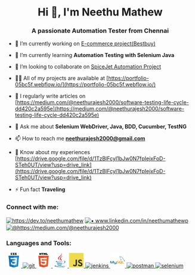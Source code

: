 <h1 align="center">Hi 👋, I'm Neethu Mathew</h1>
<h3 align="center">A passionate Automation Tester from Chennai</h3>

- 🔭 I’m currently working on [E-commerce project(Bestbuy)](https://github.com/neethurajesh2000/ProjectBestbuy.git)

- 🌱 I’m currently learning **Automation Testing with Selenium Java**

- 👯 I’m looking to collaborate on [SpiceJet Automation Project](https://github.com/neethurajesh2000/ProjectSpicejet.git)

- 👨‍💻 All of my projects are available at [https://portfolio-05bc5f.webflow.io/](https://portfolio-05bc5f.webflow.io/)

- 📝 I regularly write articles on [https://medium.com/@neethurajesh2000/software-testing-life-cycle-dd420c2a595e](https://medium.com/@neethurajesh2000/software-testing-life-cycle-dd420c2a595e)

- 💬 Ask me about **Selenium WebDriver, Java, BDD, Cucumber, TestNG**

- 📫 How to reach me **neethurajesh2000@gmail.com**

- 📄 Know about my experiences [https://drive.google.com/file/d/1TzBlFcyl1bJw0N7fpIejxFoD-STeh0UT/view?usp=drive_link](https://drive.google.com/file/d/1TzBlFcyl1bJw0N7fpIejxFoD-STeh0UT/view?usp=drive_link)

- ⚡ Fun fact **Traveling**

<h3 align="left">Connect with me:</h3>
<p align="left">
<a href="https://dev.to/https://dev.to/neethumathew" target="blank"><img align="center" src="https://raw.githubusercontent.com/rahuldkjain/github-profile-readme-generator/master/src/images/icons/Social/devto.svg" alt="https://dev.to/neethumathew" height="30" width="40" /></a>
<a href="https://linkedin.com/in/▪ www.linkedin.com/in/neethumathewp" target="blank"><img align="center" src="https://raw.githubusercontent.com/rahuldkjain/github-profile-readme-generator/master/src/images/icons/Social/linked-in-alt.svg" alt="▪ www.linkedin.com/in/neethumathewp" height="30" width="40" /></a>
<a href="https://medium.com/@https://medium.com/@neethurajesh2000" target="blank"><img align="center" src="https://raw.githubusercontent.com/rahuldkjain/github-profile-readme-generator/master/src/images/icons/Social/medium.svg" alt="@https://medium.com/@neethurajesh2000" height="30" width="40" /></a>
</p>

<h3 align="left">Languages and Tools:</h3>
<p align="left"> <a href="https://www.w3schools.com/css/" target="_blank" rel="noreferrer"> <img src="https://raw.githubusercontent.com/devicons/devicon/master/icons/css3/css3-original-wordmark.svg" alt="css3" width="40" height="40"/> </a> <a href="https://git-scm.com/" target="_blank" rel="noreferrer"> <img src="https://www.vectorlogo.zone/logos/git-scm/git-scm-icon.svg" alt="git" width="40" height="40"/> </a> <a href="https://www.w3.org/html/" target="_blank" rel="noreferrer"> <img src="https://raw.githubusercontent.com/devicons/devicon/master/icons/html5/html5-original-wordmark.svg" alt="html5" width="40" height="40"/> </a> <a href="https://www.java.com" target="_blank" rel="noreferrer"> <img src="https://raw.githubusercontent.com/devicons/devicon/master/icons/java/java-original.svg" alt="java" width="40" height="40"/> </a> <a href="https://developer.mozilla.org/en-US/docs/Web/JavaScript" target="_blank" rel="noreferrer"> <img src="https://raw.githubusercontent.com/devicons/devicon/master/icons/javascript/javascript-original.svg" alt="javascript" width="40" height="40"/> </a> <a href="https://www.jenkins.io" target="_blank" rel="noreferrer"> <img src="https://www.vectorlogo.zone/logos/jenkins/jenkins-icon.svg" alt="jenkins" width="40" height="40"/> </a> <a href="https://www.mysql.com/" target="_blank" rel="noreferrer"> <img src="https://raw.githubusercontent.com/devicons/devicon/master/icons/mysql/mysql-original-wordmark.svg" alt="mysql" width="40" height="40"/> </a> <a href="https://postman.com" target="_blank" rel="noreferrer"> <img src="https://www.vectorlogo.zone/logos/getpostman/getpostman-icon.svg" alt="postman" width="40" height="40"/> </a> <a href="https://www.selenium.dev" target="_blank" rel="noreferrer"> <img src="https://raw.githubusercontent.com/detain/svg-logos/780f25886640cef088af994181646db2f6b1a3f8/svg/selenium-logo.svg" alt="selenium" width="40" height="40"/> </a> </p>
